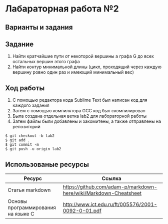 # Лабараторная работа №2
## Варианты и задания
## Задание
1) Найти кратчайшие пути от некоторой вершины a графа G до всех
остальных вершин этого графа
2) Найти контур минимальной длины (цикл, проходящий через
каждую вершину ровно один раз и имеющий минимальный вес)

## Ход работы
1. С помощью редактора кода Sublime Text был написан код для каждого задания
2. Затем с помощью компилятора GCC код был скомпилирован
3. Была создана отдельная ветка lab2 для лабораторной работы
4. Затем файлы были добавлены и закомитены, а также отправлены на репозиторий
```
$ git checkout -b lab2
$ git add .
$ git commit -m
$ git push -u origin lab2
```
## Использованые ресурсы

| Ресурс          | Ссылка                                                           |
| ------------    | -----------------------------------------------------------------|
| Статья markdown | https://github.com/adam-p/markdown-here/wiki/Markdown-Cheatsheet |
| Основы программирования на языке С         | http://www.ict.edu.ru/ft/005576/2001-0092-0-01.pdf               |
